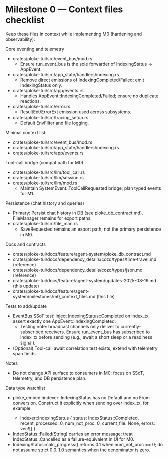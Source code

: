 # Milestone 0 — Context files checklist

Keep these files in context while implementing M0 (hardening and observability):

Core eventing and telemetry
- crates/ploke-tui/src/event_bus/mod.rs
  - Ensure run_event_bus is the sole forwarder of IndexingStatus → AppEvent.
- crates/ploke-tui/src/app_state/handlers/indexing.rs
  - Remove direct emissions of IndexingCompleted/Failed; emit IndexingStatus only.
- crates/ploke-tui/src/app/events.rs
  - Handles AppEvent::IndexingCompleted/Failed; ensure no duplicate reactions.
- crates/ploke-tui/src/error.rs
  - ResultExt/ErrorExt emission used across subsystems.
- crates/ploke-tui/src/tracing_setup.rs
  - Default EnvFilter and file logging.

Minimal context list:
- crates/ploke-tui/src/event_bus/mod.rs
- crates/ploke-tui/src/app_state/handlers/indexing.rs
- crates/ploke-tui/src/app/events.rs

Tool-call bridge (compat path for M0)
- crates/ploke-tui/src/llm/tool_call.rs
- crates/ploke-tui/src/llm/session.rs
- crates/ploke-tui/src/llm/mod.rs
  - Maintain SystemEvent::ToolCallRequested bridge; plan typed events for M1.

Persistence (chat history and queries)
- Primary: Persist chat history in DB (see ploke_db_contract.md). FileManager remains for export paths.
- crates/ploke-tui/src/file_man.rs
  - SaveRequested remains an export path; not the primary persistence in M0.

Docs and contracts
- crates/ploke-tui/docs/feature/agent-system/ploke_db_contract.md
- crates/ploke-tui/docs/dependency_details/cozo/types/time-travel.md (reference)
- crates/ploke-tui/docs/dependency_details/cozo/types/json.md (reference)
- crates/ploke-tui/docs/feature/agent-system/updates-2025-08-19.md (this update)
- crates/ploke-tui/docs/feature/agent-system/milestones/m0_context_files.md (this file)

Tests to add/update
- EventBus SSoT test: inject IndexingStatus::Completed on index_tx, assert exactly one AppEvent::IndexingCompleted.
  - Testing note: broadcast channels only deliver to currently-subscribed receivers. Ensure run_event_bus has subscribed to index_tx before sending (e.g., await a short sleep or a readiness signal).
- (Optional) Tool-call await correlation test exists; extend with telemetry span fields.

Notes
- Do not change API surface to consumers in M0; focus on SSoT, telemetry, and DB persistence plan.

Data type watchlist
- ploke_embed::indexer::IndexingStatus has no Default and no From<IndexStatus> conversion. Construct it explicitly when sending over index_tx, for example:
  - indexer::IndexingStatus { status: IndexStatus::Completed, recent_processed: 0, num_not_proc: 0, current_file: None, errors: vec![] }
- IndexStatus::Failed(String) carries an error message; treat IndexStatus::Cancelled as a failure-equivalent in UI for M0.
- IndexingStatus::calc_progress() returns 0.1 when num_not_proc == 0; do not assume strict 0.0..1.0 semantics when the denominator is zero.
